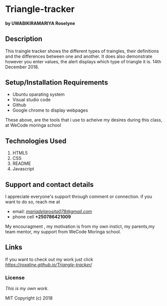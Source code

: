 # Triangle-tracker
#### by **UWABIKIRAMARIYA Roselyne**
## Description
This traingle tracker shows the different types of traingles, their definitions and the differences between one and another. It does also demonstrate however you enter  values, the alert displays which type of triangle it is. 14th December 2018.
## Setup/Installation Requirements
* Ubuntu oparating system
* Visual studio code
* Github
* Google chrome to display webpages

These above, are the tools that i use to acheive my desires during this class, at WeCode moringa school
## Technologies Used
1. HTML5
2. CSS
3. README
4. Javascript
## Support and contact details
I appreciate everyone's support through comment or connection.
if you want to do so, reach me at 
* email: *mariadelarosita078@gmail.com*
* phone cell **+250786421009**

My encouragment , my motivation is from my own instict, my parents,my team mentor, my support from WeCode Moringa school.
## Links
If you want to check out my work just click *https://roxaline.github.io/Triangle-tracker/*
### License
*This is my own work.*

MIT Copyright (c) 2018 